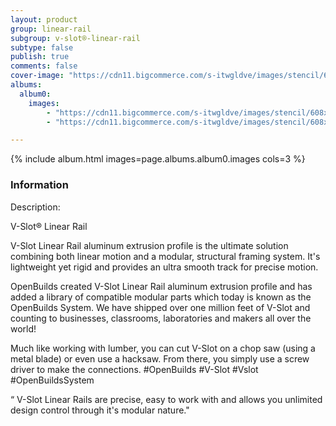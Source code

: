 ```yaml
---
layout: product
group: linear-rail
subgroup: v-slot®-linear-rail
subtype: false
publish: true
comments: false
cover-image: "https://cdn11.bigcommerce.com/s-itwgldve/images/stencil/608x608/products/312/4054/All_V-Slot_for_Render_20x40_Silver.582__30763.1675310617.png?c=2"
albums:
  album0:
    images:
        - "https://cdn11.bigcommerce.com/s-itwgldve/images/stencil/608x608/products/312/4054/All_V-Slot_for_Render_20x40_Silver.582__30763.1675310617.png?c=2"
        - "https://cdn11.bigcommerce.com/s-itwgldve/images/stencil/608x608/products/312/4055/All_V-Slot_for_Render_20x40_Black__09172.1675310617.png?c=2"

---
```


{% include album.html images=page.albums.album0.images cols=3 %}

### Information

Description:
 

  V-Slot® Linear Rail

  V-Slot Linear Rail aluminum extrusion profile is the ultimate solution combining both linear motion and a modular, structural framing system. It\'s lightweight yet rigid and provides an ultra smooth track for precise motion.

OpenBuilds created V-Slot Linear Rail aluminum extrusion profile and has added a library of compatible modular parts which today is known as the OpenBuilds System. We have shipped over one million feet of V-Slot and counting to businesses, classrooms, laboratories and makers all over the world!

Much like working with lumber, you can cut V-Slot on a chop saw (using a metal blade) or even use a hacksaw. From there, you simply use a screw driver to make the connections. #OpenBuilds #V-Slot #Vslot #OpenBuildsSystem

  “ V-Slot Linear Rails are precise, easy to work with and allows you unlimited design control through it\'s modular nature."

